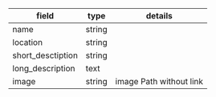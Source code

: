 field               | type              | details
----                | ------            | ------
name                | string            | 
location            | string            | 
short_desctiption   | string            | 
long_description    | text              | 
image               | string            |  image Path without link